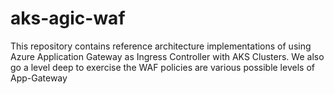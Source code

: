 # aks-agic-waf
This repository contains reference architecture implementations of using Azure Application Gateway as Ingress Controller with AKS Clusters. We also go a level deep to exercise the WAF policies are various possible levels of App-Gateway

